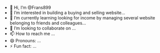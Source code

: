 - 👋 Hi, I’m @Frans899
- 👀 I’m interested in building a buying and selling website...
- 🌱 I’m currently learning looking for income by managing several website belonging to friends and colleagues...
- 💞️ I’m looking to collaborate on ...
- 📫 How to reach me ...
- 😄 Pronouns: ...
- ⚡ Fun fact: ...

<!---
Frans899/Frans899 is a ✨ special ✨ repository because its `README.md` (this file) appears on your GitHub profile.
You can click the Preview link to take a look at your changes.
--->
